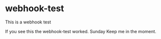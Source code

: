 # webhook-test
This is a webhook test

If you see this the webhook-test worked. Sunday Keep me in the moment.
